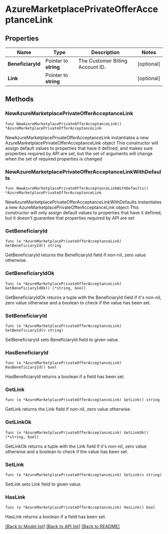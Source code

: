 # AzureMarketplacePrivateOfferAcceptanceLink

## Properties

Name | Type | Description | Notes
------------ | ------------- | ------------- | -------------
**BeneficiaryId** | Pointer to **string** | The Customer Billing Account ID. | [optional] 
**Link** | Pointer to **string** |  | [optional] 

## Methods

### NewAzureMarketplacePrivateOfferAcceptanceLink

`func NewAzureMarketplacePrivateOfferAcceptanceLink() *AzureMarketplacePrivateOfferAcceptanceLink`

NewAzureMarketplacePrivateOfferAcceptanceLink instantiates a new AzureMarketplacePrivateOfferAcceptanceLink object
This constructor will assign default values to properties that have it defined,
and makes sure properties required by API are set, but the set of arguments
will change when the set of required properties is changed

### NewAzureMarketplacePrivateOfferAcceptanceLinkWithDefaults

`func NewAzureMarketplacePrivateOfferAcceptanceLinkWithDefaults() *AzureMarketplacePrivateOfferAcceptanceLink`

NewAzureMarketplacePrivateOfferAcceptanceLinkWithDefaults instantiates a new AzureMarketplacePrivateOfferAcceptanceLink object
This constructor will only assign default values to properties that have it defined,
but it doesn't guarantee that properties required by API are set

### GetBeneficiaryId

`func (o *AzureMarketplacePrivateOfferAcceptanceLink) GetBeneficiaryId() string`

GetBeneficiaryId returns the BeneficiaryId field if non-nil, zero value otherwise.

### GetBeneficiaryIdOk

`func (o *AzureMarketplacePrivateOfferAcceptanceLink) GetBeneficiaryIdOk() (*string, bool)`

GetBeneficiaryIdOk returns a tuple with the BeneficiaryId field if it's non-nil, zero value otherwise
and a boolean to check if the value has been set.

### SetBeneficiaryId

`func (o *AzureMarketplacePrivateOfferAcceptanceLink) SetBeneficiaryId(v string)`

SetBeneficiaryId sets BeneficiaryId field to given value.

### HasBeneficiaryId

`func (o *AzureMarketplacePrivateOfferAcceptanceLink) HasBeneficiaryId() bool`

HasBeneficiaryId returns a boolean if a field has been set.

### GetLink

`func (o *AzureMarketplacePrivateOfferAcceptanceLink) GetLink() string`

GetLink returns the Link field if non-nil, zero value otherwise.

### GetLinkOk

`func (o *AzureMarketplacePrivateOfferAcceptanceLink) GetLinkOk() (*string, bool)`

GetLinkOk returns a tuple with the Link field if it's non-nil, zero value otherwise
and a boolean to check if the value has been set.

### SetLink

`func (o *AzureMarketplacePrivateOfferAcceptanceLink) SetLink(v string)`

SetLink sets Link field to given value.

### HasLink

`func (o *AzureMarketplacePrivateOfferAcceptanceLink) HasLink() bool`

HasLink returns a boolean if a field has been set.


[[Back to Model list]](../README.md#documentation-for-models) [[Back to API list]](../README.md#documentation-for-api-endpoints) [[Back to README]](../README.md)


